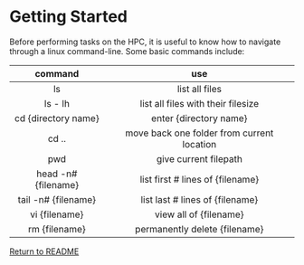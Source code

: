 Getting Started
=====================
Before performing tasks on the HPC, it is useful to know how to navigate through a linux command-line. Some basic commands include:

| command | use |
| :----: | :----: |
| ls | list all files |
| ls - lh | list all files with their filesize |
| cd {directory name} | enter {directory name} |
| cd .. | move back one folder from current location |
| pwd | give current filepath |
| head -n# {filename} | list first # lines of {filename} |
| tail -n# {filename} | list last # lines of {filename} |
| vi {filename} | view all of {filename} |
| rm {filename} | permanently delete {filename} | 

[Return to README](https://github.com/KerriganBlake/General_HPC_Use_Tutorial/blob/master/README.md)
